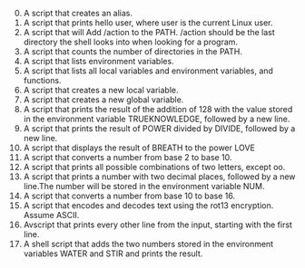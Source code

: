 0. A script that creates an alias.
1. A script that prints hello user, where user is the current Linux user.
2. A script that will Add /action to the PATH. /action should be the last directory the shell looks into when looking for a program.
3. A script that counts the number of directories in the PATH.
4. A script that lists environment variables.
5. A script that lists all local variables and environment variables, and functions.
6. A script that creates a new local variable.
7. A script that creates a new global variable.
8. A script that prints the result of the addition of 128 with the value stored in the environment variable TRUEKNOWLEDGE, followed by a new line.
9. A script that prints the result of POWER divided by DIVIDE, followed by a new line.
10. A script that displays the result of BREATH to the power LOVE
11. A  script that converts a number from base 2 to base 10.
12. A script that prints all possible combinations of two letters, except oo.
13. A script that prints a number with two decimal places, followed by a new line.The number will be stored in the environment variable NUM.
14. A script that converts a number from base 10 to base 16.
15. A script that encodes and decodes text using the rot13 encryption. Assume ASCII.
16. Avscript that prints every other line from the input, starting with the first line.
17. A shell script that adds the two numbers stored in the environment variables WATER and STIR and prints the result.
